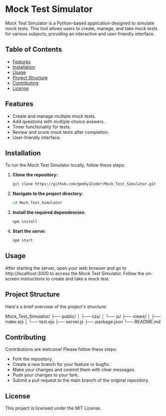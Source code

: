 # Mock Test Simulator

Mock Test Simulator is a Python-based application designed to simulate mock tests. This tool allows users to create, manage, and take mock tests for various subjects, providing an interactive and user-friendly interface.

## Table of Contents
- [Features](#features)
- [Installation](#installation)
- [Usage](#usage)
- [Project Structure](#project-structure)
- [Contributing](#contributing)
- [License](#license)

## Features
- Create and manage multiple mock tests.
- Add questions with multiple choice answers.
- Timer functionality for tests.
- Review and score mock tests after completion.
- User-friendly interface.

## Installation
To run the Mock Test Simulator locally, follow these steps:

1. **Clone the repository:**
   ```bash
   git clone https://github.com/geeky1Coder/Mock_Test_Simulator.git
2. **Navigate to the project directory:**
   ```bash
   cd Mock_Test_Simulator
3. **Install the required dependencies:**
   ```bash
   npm install
4. **Start the serve:**
   ```bash
   npm start

## Usage
After starting the server, open your web browser and go to http://localhost:3000 to access the Mock Test Simulator. Follow the on-screen instructions to create and take a mock test.

## Project Structure
Here's a brief overview of the project's structure:

Mock_Test_Simulator/
├── public/
│   ├── css/
│   └── js/
├── views/
│   ├── index.ejs
│   └── test.ejs
├── server.js
├── package.json
└── README.md

## Contributing
Contributions are welcome! Please follow these steps:
  - Fork the repository.
  - Create a new branch for your feature or bugfix.
  - Make your changes and commit them with clear messages.
  - Push your changes to your fork.
  - Submit a pull request to the main branch of the original repository.

## License
This project is licensed under the MIT License.

